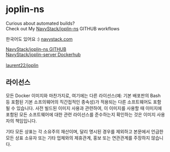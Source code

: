 # joplin-ns

Curious about automated builds? <br>
Check out My [NavyStack/joplin-ns](https://github.com/NavyStack/joplin-ns) GITHUB workflows<br>

한국어도 있어요 :) [navystack.com](https://navystack.com/2023/12/github-actions%eb%a5%bc-%ed%99%9c%ec%9a%a9%ed%95%9c-%ec%9e%90%eb%8f%99-%ec%97%85%eb%8d%b0%ec%9d%b4%ed%8a%b8-%ec%9b%8c%ed%81%ac%ed%94%8c%eb%a1%9c%ec%9a%b0-%ea%b5%ac%ec%b6%95%ed%95%98%ea%b8%b0-docker/) <br>

[NavyStack/joplin-ns GITHUB](https://github.com/NavyStack/joplin-ns) <br>
[NavyStack/joplin-server Dockerhub](https://hub.docker.com/r/navystack/joplin-server) <br><br>
[laurent22/joplin](https://github.com/laurent22/joplin)

## 라이선스

모든 Docker 이미지와 마찬가지로, 여기에는 다른 라이선스(예: 기본 배포판의 Bash 등 포함된 기본 소프의웨어의 직간접적인 종속성)가 적용되는 다른 소프트웨어도 포함될 수 있습니다. 사전 빌드된 이미지 사용과 관련하여, 이 이미지를 사용할 때 이미지에 포함된 모든 소프트웨어에 대한 관련 라이선스를 준수하는지 확인하는 것은 이미지 사용자의 책임입니다.

기타 모든 상표는 각 소유주의 재산이며, 달리 명시된 경우를 제외하고 본문에서 언급한 모든 상표 소유자 또는 기타 업체와의 제휴관계, 홍보 또는 연관관계를 주장하지 않습니다.
